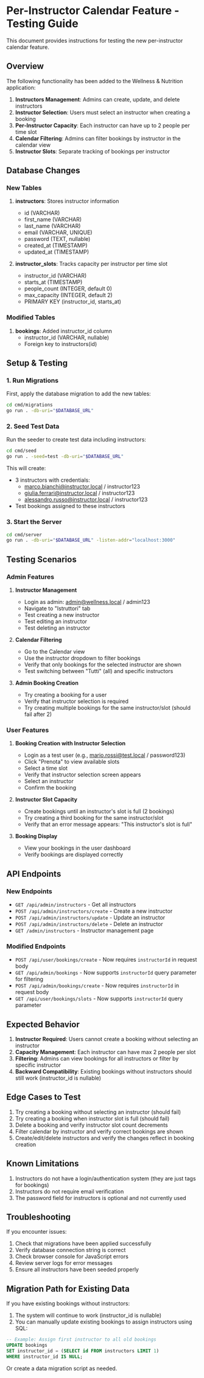 # Per-Instructor Calendar Feature - Testing Guide

This document provides instructions for testing the new per-instructor calendar feature.

## Overview

The following functionality has been added to the Wellness & Nutrition application:

1. **Instructors Management**: Admins can create, update, and delete instructors
2. **Instructor Selection**: Users must select an instructor when creating a booking
3. **Per-Instructor Capacity**: Each instructor can have up to 2 people per time slot
4. **Calendar Filtering**: Admins can filter bookings by instructor in the calendar view
5. **Instructor Slots**: Separate tracking of bookings per instructor

## Database Changes

### New Tables

1. **instructors**: Stores instructor information
   - id (VARCHAR)
   - first_name (VARCHAR)
   - last_name (VARCHAR)
   - email (VARCHAR, UNIQUE)
   - password (TEXT, nullable)
   - created_at (TIMESTAMP)
   - updated_at (TIMESTAMP)

2. **instructor_slots**: Tracks capacity per instructor per time slot
   - instructor_id (VARCHAR)
   - starts_at (TIMESTAMP)
   - people_count (INTEGER, default 0)
   - max_capacity (INTEGER, default 2)
   - PRIMARY KEY (instructor_id, starts_at)

### Modified Tables

1. **bookings**: Added instructor_id column
   - instructor_id (VARCHAR, nullable)
   - Foreign key to instructors(id)

## Setup & Testing

### 1. Run Migrations

First, apply the database migration to add the new tables:

```bash
cd cmd/migrations
go run . -db-uri="$DATABASE_URL"
```

### 2. Seed Test Data

Run the seeder to create test data including instructors:

```bash
cd cmd/seed
go run . -seed=test -db-uri="$DATABASE_URL"
```

This will create:
- 3 instructors with credentials:
  - marco.bianchi@instructor.local / instructor123
  - giulia.ferrari@instructor.local / instructor123
  - alessandro.russo@instructor.local / instructor123
- Test bookings assigned to these instructors

### 3. Start the Server

```bash
cd cmd/server
go run . -db-uri="$DATABASE_URL" -listen-addr="localhost:3000"
```

## Testing Scenarios

### Admin Features

1. **Instructor Management**
   - Login as admin: admin@wellness.local / admin123
   - Navigate to "Istruttori" tab
   - Test creating a new instructor
   - Test editing an instructor
   - Test deleting an instructor

2. **Calendar Filtering**
   - Go to the Calendar view
   - Use the instructor dropdown to filter bookings
   - Verify that only bookings for the selected instructor are shown
   - Test switching between "Tutti" (all) and specific instructors

3. **Admin Booking Creation**
   - Try creating a booking for a user
   - Verify that instructor selection is required
   - Try creating multiple bookings for the same instructor/slot (should fail after 2)

### User Features

1. **Booking Creation with Instructor Selection**
   - Login as a test user (e.g., mario.rossi@test.local / password123)
   - Click "Prenota" to view available slots
   - Select a time slot
   - Verify that instructor selection screen appears
   - Select an instructor
   - Confirm the booking

2. **Instructor Slot Capacity**
   - Create bookings until an instructor's slot is full (2 bookings)
   - Try creating a third booking for the same instructor/slot
   - Verify that an error message appears: "This instructor's slot is full"

3. **Booking Display**
   - View your bookings in the user dashboard
   - Verify bookings are displayed correctly

## API Endpoints

### New Endpoints

- `GET /api/admin/instructors` - Get all instructors
- `POST /api/admin/instructors/create` - Create a new instructor
- `POST /api/admin/instructors/update` - Update an instructor
- `POST /api/admin/instructors/delete` - Delete an instructor
- `GET /admin/instructors` - Instructor management page

### Modified Endpoints

- `POST /api/user/bookings/create` - Now requires `instructorId` in request body
- `GET /api/admin/bookings` - Now supports `instructorId` query parameter for filtering
- `POST /api/admin/bookings/create` - Now requires `instructorId` in request body
- `GET /api/user/bookings/slots` - Now supports `instructorId` query parameter

## Expected Behavior

1. **Instructor Required**: Users cannot create a booking without selecting an instructor
2. **Capacity Management**: Each instructor can have max 2 people per slot
3. **Filtering**: Admins can view bookings for all instructors or filter by specific instructor
4. **Backward Compatibility**: Existing bookings without instructors should still work (instructor_id is nullable)

## Edge Cases to Test

1. Try creating a booking without selecting an instructor (should fail)
2. Try creating a booking when instructor slot is full (should fail)
3. Delete a booking and verify instructor slot count decrements
4. Filter calendar by instructor and verify correct bookings are shown
5. Create/edit/delete instructors and verify the changes reflect in booking creation

## Known Limitations

1. Instructors do not have a login/authentication system (they are just tags for bookings)
2. Instructors do not require email verification
3. The password field for instructors is optional and not currently used

## Troubleshooting

If you encounter issues:

1. Check that migrations have been applied successfully
2. Verify database connection string is correct
3. Check browser console for JavaScript errors
4. Review server logs for error messages
5. Ensure all instructors have been seeded properly

## Migration Path for Existing Data

If you have existing bookings without instructors:

1. The system will continue to work (instructor_id is nullable)
2. You can manually update existing bookings to assign instructors using SQL:

```sql
-- Example: Assign first instructor to all old bookings
UPDATE bookings 
SET instructor_id = (SELECT id FROM instructors LIMIT 1)
WHERE instructor_id IS NULL;
```

Or create a data migration script as needed.

